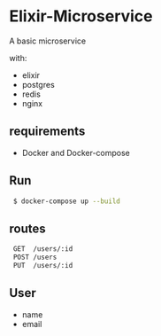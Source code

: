 # Elixir-Microservice

A basic microservice

with:
* elixir
* postgres
* redis
* nginx

## requirements

* Docker and Docker-compose

## Run

```bash
 $ docker-compose up --build
```

## routes

```bash
 GET  /users/:id
 POST /users
 PUT  /users/:id
```
## User

* name
* email
